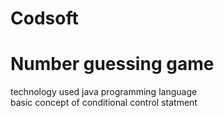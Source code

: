 # Codsoft

<h1> Number guessing game</h1>
<p>technology used java programming language <br> basic concept of conditional control statment</p>
